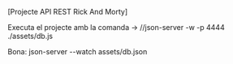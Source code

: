 [Projecte API REST Rick And Morty]

Executa el projecte amb la comanda -> //json-server -w -p 4444 ./assets/db.js

Bona:
json-server --watch assets/db.json 
